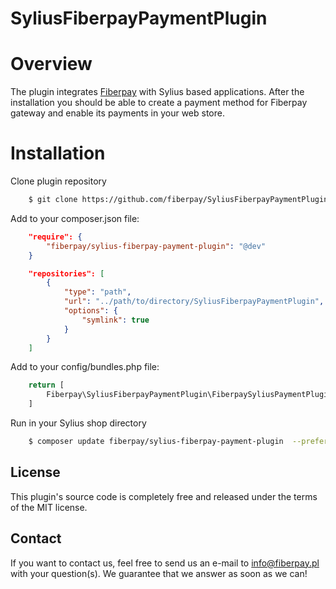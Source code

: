 # SyliusFiberpayPaymentPlugin

# Overview

The plugin integrates [Fiberpay](https://fiberpay.pl/) with Sylius based applications. After the installation you should be able to create a payment method for Fiberpay gateway and enable its payments in your web store.

# Installation

Clone plugin repository

```bash
    $ git clone https://github.com/fiberpay/SyliusFiberpayPaymentPlugin.git
```

Add to your composer.json file:

```json
    "require": {
        "fiberpay/sylius-fiberpay-payment-plugin": "@dev"
    }
```

```json
    "repositories": [
        {
            "type": "path",
            "url": "../path/to/directory/SyliusFiberpayPaymentPlugin",
            "options": {
                "symlink": true
            }
        }
    ]
```

Add to your config/bundles.php file:
```php
    return [
        Fiberpay\SyliusFiberpayPaymentPlugin\FiberpaySyliusPaymentPlugin::class => ['all' => true],
    ]
```

Run in your Sylius shop directory

```bash
    $ composer update fiberpay/sylius-fiberpay-payment-plugin  --prefer-source
```

## License

This plugin's source code is completely free and released under the terms of the MIT license.

## Contact

If you want to contact us, feel free to send us an e-mail to info@fiberpay.pl with your question(s). We guarantee that we answer as soon as we can!
